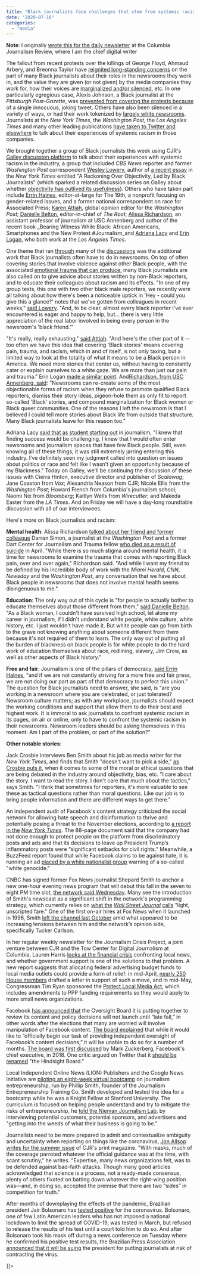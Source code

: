 ```yaml
---
title: "Black journalists face challenges that stem from systemic racism"
date: "2020-07-10"
categories: 
  - "media"
---
```


**Note**: I originally [wrote this for the daily newsletter](https://www.cjr.org/the_media_today/black-journalists-systemic-racism.php) at the Columbia Journalism Review, where I am the chief digital writer

The fallout from recent protests over the killings of George Floyd, Ahmaud Arbery, and Breonna Taylor have [reignited long-standing concerns](https://www.cjr.org/analysis/racism_black_journalists.php) on the part of many Black journalists about their roles in the newsrooms they work in, and the value they are given (or not given) by the media companies they work for, how their voices are [marginalized and/or silenced](https://www.nytimes.com/2020/05/29/opinion/coronavirus-black-people-media.html), etc. In one particularly egregious case, Alexis Johnson, a Black journalist at the _Pittsburgh Post-Gazette_, was [prevented from covering the protests because](https://www.bloomberg.com/news/articles/2020-06-11/the-pittsburgh-post-gazette-controversy-explained) of a single innocuous, joking tweet. Others have also been silenced in a variety of ways, or had their work tokenized by [largely white newsrooms](https://www.cjr.org/special_report/race-ethnicity-newsrooms-data.php). Journalists at the _New York Times_, the _Washington Post_, the _Los Angeles Times_ and many other leading publications [have taken to Twitter and elsewhere](https://www.npr.org/2020/06/15/874530954/rancor-erupts-in-la-times-newsroom-over-race-equity-and-protest-coverage) to talk about their experiences of systemic racism in those companies.

We brought together a group of Black journalists this week using CJR's [Galley discussion platform](http://galley.cjr.org) to talk about their experiences with systemic racism in the industry, a group that included _CBS News_ reporter and former _Washington Post_ correspondent [Wesley Lowery](https://galley.cjr.org/public/conversations/-MBkGWbFqeLZFfDK5SRt), author of [a recent essay](https://www.nytimes.com/2020/06/23/opinion/objectivity-black-journalists-coronavirus.html) in the _New York Times_ entitled "A Reckoning Over Objectivity, Led by Black Journalists" (which sparked a related discussion series on Galley about whether [objectivity has outlived its usefulness](https://www.cjr.org/the_media_today/what-comes-after-we-get-rid-of-objectivity-in-journalism.php)). Others who have taken part include [Errin Haines](https://galley.cjr.org/public/conversations/-MBdnJtAdfB-ylRC-3_M), editor-at-large for The 19th, a nonprofit focusing on gender-related issues, and a former national correspondent on race for Associated Press; [Karen Attiah](https://galley.cjr.org/public/conversations/-MBjdWmN-AAAY4jqbF1S), global opinion editor for the _Washington Post_; [Danielle Belton](https://galley.cjr.org/public/conversations/-MBf86TqyNJAnQqIUj_K), editor-in-chief of _The Root_; [Alissa Richardson](https://galley.cjr.org/public/conversations/-MBk-zUVKtiE6-_FlHjZ), an assistant professor of journalism at USC Annenberg and author of the recent book _Bearing Witness While Black: African Americans, Smartphones and the New Protest #Journalism_and [Adriana Lacy](https://galley.cjr.org/public/conversations/-MBeU1RrTR_fkrO44XHR) and [Erin Logan](https://galley.cjr.org/public/conversations/-MBiz59LMqLaa08PX9Dn), who both work at the _Los Angeles Times_.

One theme that ran [through](https://galley.cjr.org/public/conversations/-MBkGWbFqeLZFfDK5SRt) many of the [discussions](https://galley.cjr.org/public/conversations/-MBjdWmN-AAAY4jqbF1S) was the additional work that Black journalists often have to do in newsrooms. On top of often covering stories that involve violence against other Black people, with the associated [emotional trauma that can produce](https://apnews.com/dc4b314d312ef843baf9ae41fdc08405), many Black journalists are also called on to give advice about stories written by non-Black reporters, and to educate their colleagues about racism and its effects. "In one of my group texts, this one with two other black male reporters, we recently were all talking about how there's been a noticeable uptick in 'Hey - could you give this a glance?' notes that we've gotten from colleagues in recent weeks," [said Lowery](https://galley.cjr.org/public/conversations/-MBkGWbFqeLZFfDK5SRt). "And, to be clear, almost every black reporter I've ever encountered is eager and happy to help, but... there is very little appreciation of the real labor involved in being every person in the newsroom's 'black friend.'"

"It's really, really exhausting," [said Attiah](https://galley.cjr.org/public/conversations/-MBjdWmN-AAAY4jqbF1S). "And here's the other part of it -- too often we have this idea that covering 'Black stories' means covering pain, trauma, and racism, which in and of itself, is not only taxing, but a limited way to look at the totality of what it means to be a Black person in America. We need more stories that center us, without having to constantly cater or explain ourselves to a white gaze. We are more than just our pain and trauma." Erin Logan [made a similar point](https://galley.cjr.org/public/conversations/-MBiz59LMqLaa08PX9Dn). And[Richardson, from USC Annenberg, said](https://galley.cjr.org/public/conversations/-MBk-zUVKtiE6-_FlHjZ): "Newsrooms can re-create some of the most objectionable forms of racism when they refuse to promote qualified Black reporters, dismiss their story ideas, pigeon-hole them as only fit to report so-called 'Black' stories, and compound marginalization for Black women or Black queer communities. One of the reasons I left the newsroom is that I believed I could tell more stories about Black life from outside that structure. Many Black journalists leave for this reason too."

Adriana Lacy [said that as student starting out](https://galley.cjr.org/public/conversations/-MBeU1RrTR_fkrO44XHR) in journalism, "I knew that finding success would be challenging. I knew that I would often enter newsrooms and journalism spaces that have few Black people. Still, even knowing all of these things, it was still extremely jarring entering this industry. I’ve definitely seen my judgment called into question on issues about politics or race and felt like I wasn’t given an opportunity because of my Blackness." Today on Galley, we'll be continuing the discussion of these issues with Cierra Hinton, executive director and publisher of _Scalawag_; Jane Coaston from _Vox_; Alexandria Neason from CJR; Nicole Ellis from the _Washington Post_; Howard French from Columbia's journalism school; Naomi Nix from _Bloomberg_; Kaitlyn Wells from _Wirecutter_; and Makeda Easter from the _LA Times_. And on Friday we will have a day-long roundtable discussion with all of our interviewees.

Here's more on Black journalists and racism:

**Mental health**: Alissa Richardson [talked about her friend and former colleague](https://galley.cjr.org/public/conversations/-MBk-zUVKtiE6-_FlHjZ) Darran Simon, a journalist at the _Washington Post_ and a former Dart Center for Journalism and Trauma fellow [who died as a result of suicide](https://www.washingtonpost.com/local/obituaries/darran-simon-washington-post-journalist-dies-at-43/2020/04/10/ead961f8-7b3d-11ea-b6ff-597f170df8f8_story.html) in April. "While there is so much stigma around mental health, it is time for newsrooms to examine the trauma that comes with reporting Black pain, over and over again," Richardson said. "And while I want my friend to be defined by his incredible body of work with the _Miami Herald_, _CNN_, _Newsday_ and the _Washington Post_, any conversation that we have about Black people in newsrooms that does not involve mental health seems disingenuous to me."

**Education**: The only way out of this cycle is "for people to actually bother to educate themselves about those different from them," [said Danielle Belton](https://galley.cjr.org/public/conversations/-MBf86TqyNJAnQqIUj_K). "As a Black woman, I couldn't have survived high school, let alone my career in journalism, if I didn't understand white people, white culture, white history, etc. I just wouldn't have made it. But white people can go from birth to the grave not knowing anything about someone different from them because it's not required of them to learn. The only way out of putting all the burden of blackness on black people is for white people to do the hard work of education themselves about race, redlining, slavery, Jim Crow, as well as other aspects of Black history."

**Free and fair**: Journalism is one of the pillars of democracy, [said Errin Haines](https://galley.cjr.org/public/conversations/-MBdnJtAdfB-ylRC-3_M), "and if we are not constantly striving for a more free and fair press, we are not doing our part as part of that democracy to perfect this union." The question for Black journalists need to answer, she said, is "are you working in a newsroom where you are celebrated, or just tolerated? Newsroom culture matters; as with any workplace, journalists should expect the working conditions and support that allow them to do their best and highest work. It is immoral to ask journalists to confront systemic racism in its pages, on air or online, only to have to confront the systemic racism in their newsrooms. Newsroom leaders should be asking themselves in this moment: Am I part of the problem, or part of the solution?"

**Other notable stories**:

Jack Crosbie interviews Ben Smith about his job as media writer for the _New York Times_, and finds that Smith "doesn't want to pick a side," [as Crosbie puts it](https://discourseblog.substack.com/p/ben-smith-doesnt-want-to-pick-a-side), when it comes to some of the moral or ethical questions that are being debated in the industry around objectivity, bias, etc. "I care about the story. I want to read the story. I don't care that much about the tactics," says Smith. "I think that sometimes for reporters, it's more valuable to see these as tactical questions rather than moral questions. Like our job is to bring people information and there are different ways to get there."

An independent audit of Facebook's content strategy criticized the social network for allowing hate speech and disinformation to thrive and potentially posing a threat to the November elections, according to [a report in the](https://www.nytimes.com/2020/07/08/technology/facebook-civil-rights-audit.html) _[New York Times](https://www.nytimes.com/2020/07/08/technology/facebook-civil-rights-audit.html)_. The 88-page document said that the company had not done enough to protect people on the platform from discriminatory posts and ads and that its decisions to leave up President Trump’s inflammatory posts were “significant setbacks for civil rights.” Meanwhile, a BuzzFeed report found that while Facebook claims to be against hate, it is running an ad [placed by a white nationalist group](https://www.buzzfeednews.com/article/ryanmac/facebook-white-nationalist-ad?scrolla=5eb6d68b7fedc32c19ef33b4) warning of a so-called "white genocide."

CNBC has signed former Fox News journalist Shepard Smith to anchor a new one-hour evening news program that will debut this fall in the seven to eight PM time slot, [the network said Wednesday](https://www.wsj.com/articles/former-fox-news-anchor-shepard-smith-joins-cnbc-to-host-evening-newscast-11594233300?mod=djemalertNEWS). Many see the introduction of Smith's newscast as a significant shift in the network's programming strategy, which currently relies on [what the](https://www.wsj.com/articles/former-fox-news-anchor-shepard-smith-joins-cnbc-to-host-evening-newscast-11594233300?mod=djemalertNEWS) _[Wall Street Journal](https://www.wsj.com/articles/former-fox-news-anchor-shepard-smith-joins-cnbc-to-host-evening-newscast-11594233300?mod=djemalertNEWS)_ [calls](https://www.wsj.com/articles/former-fox-news-anchor-shepard-smith-joins-cnbc-to-host-evening-newscast-11594233300?mod=djemalertNEWS) "light, unscripted fare." One of the first on-air hires at Fox News when it launched in 1996, Smith [left the channel last October](https://www.wsj.com/articles/fox-news-anchor-shepard-smith-steps-down-after-23-years-on-the-air-11570826257) amid what appeared to be increasing tensions between him and the network’s opinion side, specifically Tucker Carlson.

In her regular weekly newsletter for the Journalism Crisis Project, a joint venture between CJR and the Tow Center for Digital Journalism at Columbia, Lauren Harris [looks at the financial crisis](https://www.cjr.org/business_of_news/as-local-news-crumbles-should-the-federal-government-intervene.php) confronting local news, and whether government support is one of the solutions to that problem. A new report suggests that allocating federal advertising budget funds to local media outlets could provide a form of relief: in mid-April, [nearly 250 House members](https://www.multichannel.com/news/house-majority-favors-fed-ad-dollars-for-local-media) drafted a letter in support of such a move, and in mid-May, Congressman Tim Ryan sponsored the [Protect Local Media Act](https://www.congress.gov/bill/116th-congress/house-bill/6913?s=1&r=35), which includes amendments to PPP funding requirements so they would apply to more small news organizations.

Facebook [has announced that](https://techcrunch.com/2020/07/07/too-little-too-late-facebooks-oversight-board-wont-launch-until-late-fall/) the Oversight Board it is putting together to review its content and policy decisions will not launch until “late fall,” in other words after the elections that many are worried will involve manipulation of Facebook content. [The board explained](https://twitter.com/oversightboard/status/1280641252338200576) that while it would like to “officially begin our task of providing independent oversight of Facebook’s content decisions,” it will be unable to do so for a number of months. [The board was first discussed](https://www.cjr.org/the_media_today/experts-weigh-in-on-facebooks-new-oversight-board.php) by Mark Zuckerberg, Facebook's chief executive, in 2018. One critic argued on Twitter that it [should be renamed](https://twitter.com/scepticgeek/status/1280710801301442564) "the Hindsight Board."

Local Independent Online News (LION) Publishers and the Google News Initiative are [piloting an eight-week virtual bootcamp](https://www.niemanlab.org/2020/07/the-startups-lab-bootcamp-by-lion-and-the-google-news-initiative-aims-to-develop-and-train-news-entrepreneurs/) on journalism entrepreneurship, run by Phillip Smith, founder of the Journalism Entrepreneurship Training Co. Smith developed and tested the idea for a bootcamp while he was a Knight Fellow at Stanford University. The curriculum is focused on helping people understand and try to mitigate the risks of entrepreneurship, he [told the Nieman Journalism Lab](https://www.niemanlab.org/2020/07/the-startups-lab-bootcamp-by-lion-and-the-google-news-initiative-aims-to-develop-and-train-news-entrepreneurs/), by interviewing potential customers, potential sponsors, and advertisers and "getting into the weeds of what their business is going to be.”

Journalists need to be more prepared to admit and contextualize ambiguity and uncertainty when reporting on things like the coronavirus, [Jon Allsop writes for the summer issue](https://www.cjr.org/special_report/unmasking-certainty.php) of CJR's print magazine. "With masks, much of the coverage parroted whatever the official guidance was at the time, with scant scrutiny," he writes. "Expertise, many news organizations felt, was to be defended against bad-faith attacks. Though many good articles acknowledged that science is a process, not a ready-made consensus, plenty of others fixated on batting down whatever the right-wing position was—and, in doing so, accepted the premise that there are two “sides” in competition for truth."

After months of downplaying the effects of the pandemic, Brazilian president Jair Bolsonaro has [tested positive](https://apnews.com/8ceb44235a63dfb59da10f2ceffb9160) for the coronavirus. Bolsonaro, one of few Latin American leaders who has not imposed a national lockdown to limit the spread of COVID-19, was tested in March, but refused to release the results of his test until a court told him to do so. And after Bolsonaro took his mask off during a news conference on Tuesday where he confirmed his positive test results, the Brazilian Press Association [announced that it will be suing](https://www.latinousa.org/2020/07/08/jairbolsonarocoronavirus/) the president for putting journalists at risk of contracting the virus.

\]\]>
